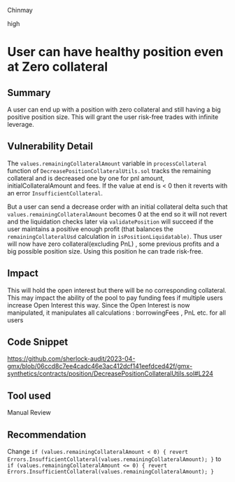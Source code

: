 Chinmay

high

# User can have healthy position even at Zero collateral

## Summary
A user can end up with a position with zero collateral and still having a big positive position size. This will grant the user risk-free trades with infinite leverage.

## Vulnerability Detail
The ```values.remainingCollateralAmount``` variable in ```processCollateral``` function of ```DecreasePositionCollateralUtils.sol``` tracks the remaining collateral and is decreased one by one for pnl amount, initialCollateralAmount and fees. If the value at end is < 0 then it reverts with an error ```InsufficientCollateral```. 

But a user can send a decrease order with an initial collateral delta such that ```values.remainingCollateralAmount``` becomes 0 at the end so it will not revert and the liquidation checks later via ```validatePosition``` will succeed if the user maintains a positive enough profit (that balances the ```remainingCollateralUsd``` calculation in ```isPositionLiquidatable)```. Thus user will now have zero collateral(excluding PnL) , some previous profits and a big possible position size. Using this position he can trade risk-free.

## Impact
This will hold the open interest but there will be no corresponding collateral. This may impact the ability of the pool to pay funding fees if multiple users increase Open Interest this way. Since the Open Interest is now manipulated, it manipulates all calculations : borrowingFees , PnL etc. for all users

## Code Snippet
https://github.com/sherlock-audit/2023-04-gmx/blob/06ccd8c7ee4cadc46e3ac412dcf141eefdced42f/gmx-synthetics/contracts/position/DecreasePositionCollateralUtils.sol#L224

## Tool used

Manual Review

## Recommendation
Change ```if (values.remainingCollateralAmount < 0) { revert Errors.InsufficientCollateral(values.remainingCollateralAmount); }```   to   ```if (values.remainingCollateralAmount <= 0) { revert Errors.InsufficientCollateral(values.remainingCollateralAmount); }```